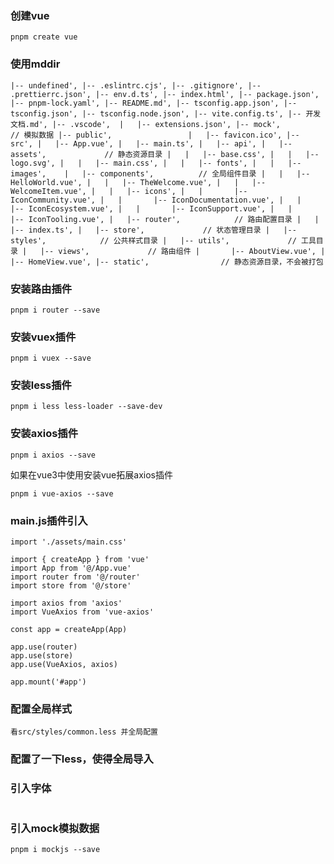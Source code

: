 ### 创建vue
`
  pnpm create vue
`

### 使用mddir
`
  |-- undefined',
  |-- .eslintrc.cjs',
  |-- .gitignore',
  |-- .prettierrc.json',
  |-- env.d.ts',
  |-- index.html',
  |-- package.json',
  |-- pnpm-lock.yaml',
  |-- README.md',
  |-- tsconfig.app.json',
  |-- tsconfig.json',
  |-- tsconfig.node.json',
  |-- vite.config.ts',
  |-- 开发文档.md',
  |-- .vscode', 
  |   |-- extensions.json',
  |-- mock',                   // 模拟数据
  |-- public',                
  |   |-- favicon.ico',
  |-- src',
  |   |-- App.vue',
  |   |-- main.ts',
  |   |-- api',
  |   |-- assets',             // 静态资源目录
  |   |   |-- base.css',
  |   |   |-- logo.svg',
  |   |   |-- main.css',
  |   |   |-- fonts',
  |   |   |-- images',   
  |   |-- components',          // 全局组件目录
  |   |   |-- HelloWorld.vue',
  |   |   |-- TheWelcome.vue',
  |   |   |-- WelcomeItem.vue',
  |   |   |-- icons',
  |   |       |-- IconCommunity.vue',
  |   |       |-- IconDocumentation.vue',
  |   |       |-- IconEcosystem.vue',
  |   |       |-- IconSupport.vue',
  |   |       |-- IconTooling.vue',
  |   |-- router',            // 路由配置目录
  |   |   |-- index.ts',
  |   |-- store',             // 状态管理目录
  |   |-- styles',            // 公共样式目录
  |   |-- utils',             // 工具目录
  |   |-- views',             // 路由组件
  |       |-- AboutView.vue',
  |       |-- HomeView.vue',
  |-- static',                // 静态资源目录，不会被打包
` 

### 安装路由插件
```   
pnpm i router --save
```

### 安装vuex插件
```
pnpm i vuex --save
```

### 安装less插件
```
pnpm i less less-loader --save-dev
```

### 安装axios插件
```
pnpm i axios --save
```
如果在vue3中使用安装vue拓展axios插件
```
pnpm i vue-axios --save
```

### main.js插件引入
```
import './assets/main.css'

import { createApp } from 'vue'
import App from '@/App.vue'
import router from '@/router'
import store from '@/store'

import axios from 'axios'
import VueAxios from 'vue-axios'

const app = createApp(App)

app.use(router)
app.use(store)
app.use(VueAxios, axios)

app.mount('#app')
```

### 配置全局样式
```
看src/styles/common.less 并全局配置
```

### 配置了一下less，使得全局导入

### 引入字体
```

```

### 引入mock模拟数据
```
pnpm i mockjs --save
```

